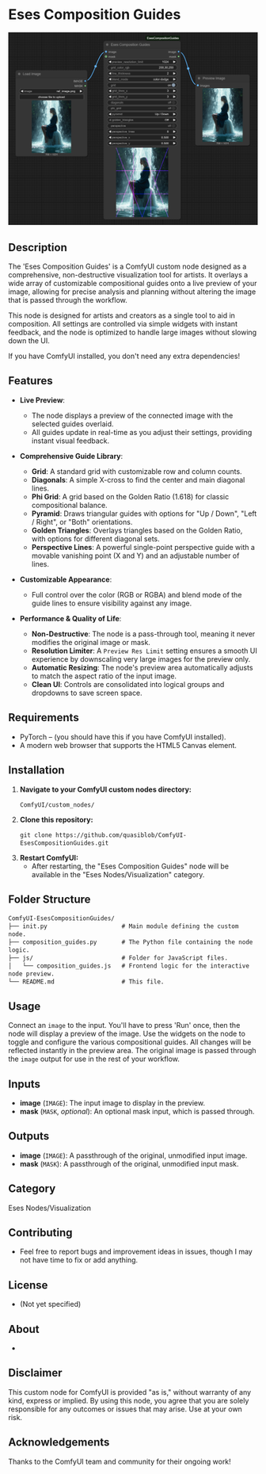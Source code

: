 # Eses Composition Guides

![Eses Composition Guides Node Screenshot](docs/composition_guides.png)

## Description

The 'Eses Composition Guides' is a ComfyUI custom node designed as a comprehensive, non-destructive visualization tool for artists. It overlays a wide array of customizable compositional guides onto a live preview of your image, allowing for precise analysis and planning without altering the image that is passed through the workflow.

This node is designed for artists and creators as a single tool to aid in composition. All settings are controlled via simple widgets with instant feedback, and the node is optimized to handle large images without slowing down the UI.

If you have ComfyUI installed, you don't need any extra dependencies!

## Features

* **Live Preview**:
    * The node displays a preview of the connected image with the selected guides overlaid.
    * All guides update in real-time as you adjust their settings, providing instant visual feedback.

* **Comprehensive Guide Library**:
    * **Grid**: A standard grid with customizable row and column counts.
    * **Diagonals**: A simple X-cross to find the center and main diagonal lines.
    * **Phi Grid**: A grid based on the Golden Ratio (1.618) for classic compositional balance.
    * **Pyramid**: Draws triangular guides with options for "Up / Down", "Left / Right", or "Both" orientations.
    * **Golden Triangles**: Overlays triangles based on the Golden Ratio, with options for different diagonal sets.
    * **Perspective Lines**: A powerful single-point perspective guide with a movable vanishing point (X and Y) and an adjustable number of lines.

* **Customizable Appearance**:
    * Full control over the color (RGB or RGBA) and blend mode of the guide lines to ensure visibility against any image.

* **Performance & Quality of Life**:
    * **Non-Destructive**: The node is a pass-through tool, meaning it never modifies the original image or mask.
    * **Resolution Limiter**: A `Preview Res Limit` setting ensures a smooth UI experience by downscaling very large images for the preview only.
    * **Automatic Resizing**: The node's preview area automatically adjusts to match the aspect ratio of the input image.
    * **Clean UI**: Controls are consolidated into logical groups and dropdowns to save screen space.

## Requirements

* PyTorch – (you should have this if you have ComfyUI installed).
* A modern web browser that supports the HTML5 Canvas element.

## Installation

1.  **Navigate to your ComfyUI custom nodes directory:**
    ```
    ComfyUI/custom_nodes/
    ```
2.  **Clone this repository:**
    ```
    git clone https://github.com/quasiblob/ComfyUI-EsesCompositionGuides.git
    ```
3.  **Restart ComfyUI:**
    * After restarting, the "Eses Composition Guides" node will be available in the "Eses Nodes/Visualization" category.

## Folder Structure

```
ComfyUI-EsesCompositionGuides/
├── init.py                     # Main module defining the custom node.
├── composition_guides.py       # The Python file containing the node logic.
├── js/                         # Folder for JavaScript files.
│   └── composition_guides.js   # Frontend logic for the interactive node preview.
└── README.md                   # This file.
```

## Usage

Connect an `image` to the input. You'll have to press 'Run' once, then the node will display a preview of the image. Use the widgets on the node to toggle and configure the various compositional guides. All changes will be reflected instantly in the preview area. The original image is passed through the `image` output for use in the rest of your workflow.

## Inputs

* **image** (`IMAGE`): The input image to display in the preview.
* **mask** (`MASK`, *optional*): An optional mask input, which is passed through.

## Outputs

* **image** (`IMAGE`): A passthrough of the original, unmodified input image.
* **mask** (`MASK`): A passthrough of the original, unmodified input mask.

## Category

Eses Nodes/Visualization


## Contributing

- Feel free to report bugs and improvement ideas in issues, though I may not have time to fix or add anything.

## License

- (Not yet specified)

## About

-

## Disclaimer

This custom node for ComfyUI is provided "as is," without warranty of any kind, express or implied. By using this node, you agree that you are solely responsible for any outcomes or issues that may arise. Use at your own risk.


## Acknowledgements

Thanks to the ComfyUI team and community for their ongoing work!